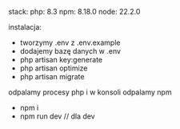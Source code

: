 stack:
php: 8.3
npm: 8.18.0
node: 22.2.0

instalacja:
- tworzymy .env z .env.example
- dodajemy bazę danych w .env
- php artisan key:generate
- php artisan optimize
- php artisan migrate

odpalamy procesy php i w konsoli odpalamy npm

- npm i
- npm run dev // dla dev